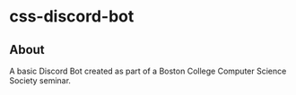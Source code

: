 # css-discord-bot

## About
A basic Discord Bot created as part of a Boston College Computer Science Society seminar.